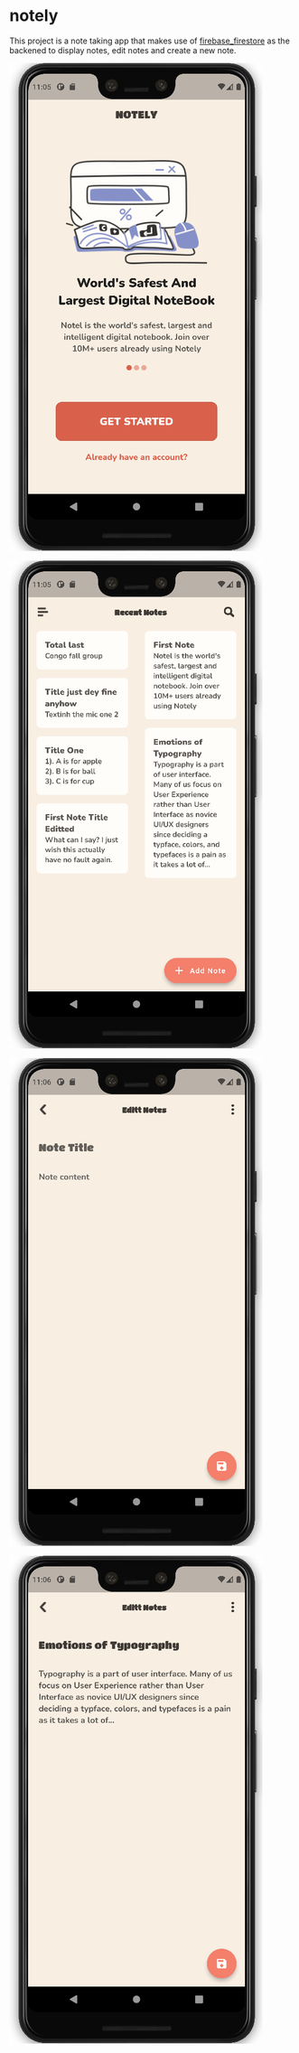 # notely

This project is a note taking app that makes use of [firebase_firestore](https://pub.dev/packages/cloud_firestore) as the backened to display notes, edit notes and create a new note.

![screenshot](https://github.com/De-pitcher/notely/blob/main/screenshots/Screenshot%20from%202022-09-14%2011-05-28.png)

![Screenshot](https://github.com/De-pitcher/notely/blob/main/screenshots/Screenshot%20from%202022-09-14%2011-05-56.png)

![add page](https://github.com/De-pitcher/notely/blob/main/screenshots/Screenshot%20from%202022-09-14%2011-06-07.png)

![edit screen](https://github.com/De-pitcher/notely/blob/main/screenshots/Screenshot%20from%202022-09-14%2011-06-18.png)